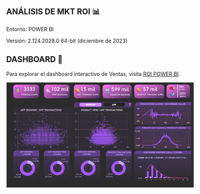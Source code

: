## ANÁLISIS DE MKT ROI 📊
Entorno: POWER BI

Versión: 2.124.2028.0 64-bit (diciembre de 2023)

## DASHBOARD 📶
Para explorar el dashboard interactivo de Ventas, visita [ROI POWER BI](https://www.novypro.com/profile_about/cesarcastro-ju%C3%A1rez?Popup=memberProject&Data=1704785027030x565146473594067900).

![MKT](https://github.com/Pear-itaPE/POWER-BI/blob/main/MARKETING/RECURSOS/MARKETING%20ROI.png)

